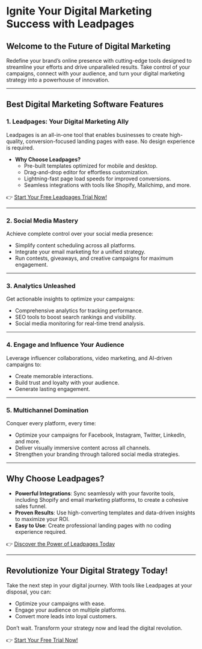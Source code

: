 # Ignite Your Digital Marketing Success with Leadpages

## Welcome to the Future of Digital Marketing

Redefine your brand’s online presence with cutting-edge tools designed to streamline your efforts and drive unparalleled results. Take control of your campaigns, connect with your audience, and turn your digital marketing strategy into a powerhouse of innovation.

---

## Best Digital Marketing Software Features

### 1. **Leadpages: Your Digital Marketing Ally**
Leadpages is an all-in-one tool that enables businesses to create high-quality, conversion-focused landing pages with ease. No design experience is required.

- **Why Choose Leadpages?**
  - Pre-built templates optimized for mobile and desktop.
  - Drag-and-drop editor for effortless customization.
  - Lightning-fast page load speeds for improved conversions.
  - Seamless integrations with tools like Shopify, Mailchimp, and more.

👉 [Start Your Free Leadpages Trial Now!](https://bit.ly/LEadPages)

---

### 2. **Social Media Mastery**
Achieve complete control over your social media presence:
- Simplify content scheduling across all platforms.
- Integrate your email marketing for a unified strategy.
- Run contests, giveaways, and creative campaigns for maximum engagement.

---

### 3. **Analytics Unleashed**
Get actionable insights to optimize your campaigns:
- Comprehensive analytics for tracking performance.
- SEO tools to boost search rankings and visibility.
- Social media monitoring for real-time trend analysis.

---

### 4. **Engage and Influence Your Audience**
Leverage influencer collaborations, video marketing, and AI-driven campaigns to:
- Create memorable interactions.
- Build trust and loyalty with your audience.
- Generate lasting engagement.

---

### 5. **Multichannel Domination**
Conquer every platform, every time:
- Optimize your campaigns for Facebook, Instagram, Twitter, LinkedIn, and more.
- Deliver visually immersive content across all channels.
- Strengthen your branding through tailored social media strategies.

---

## Why Choose Leadpages?

- **Powerful Integrations**: Sync seamlessly with your favorite tools, including Shopify and email marketing platforms, to create a cohesive sales funnel.
- **Proven Results**: Use high-converting templates and data-driven insights to maximize your ROI.
- **Easy to Use**: Create professional landing pages with no coding experience required.

👉 [Discover the Power of Leadpages Today](https://bit.ly/LEadPages)

---

## Revolutionize Your Digital Strategy Today!

Take the next step in your digital journey. With tools like Leadpages at your disposal, you can:
- Optimize your campaigns with ease.
- Engage your audience on multiple platforms.
- Convert more leads into loyal customers.

Don’t wait. Transform your strategy now and lead the digital revolution.

👉 [Start Your Free Trial Now!](https://bit.ly/LEadPages)
